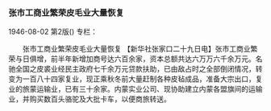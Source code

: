 ### 张市工商业繁荣皮毛业大量恢复

1946-08-02
第2版()
专栏：

　　张市工商业繁荣皮毛业大量恢复
    【新华社张家口二十九日电】张市工商业繁荣与日俱增，前半年新增加商号达六百余家，资本总额共达六万万六千余万元。名驰全国之皮裘业经民主政府七千余万元贷款扶助，已由敌占时之全部倒闭情况，转变为一百八十四家复业，现正乘秋冬前大量赶制各种皮毡成品，准备大宗出口，复业的旅蒙运输业，已有三十余家。内蒙实业公司、现协助建立内蒙各盟旗间的运输业，并购买数百头骆驼及大批卡车，以便商旅转送。
